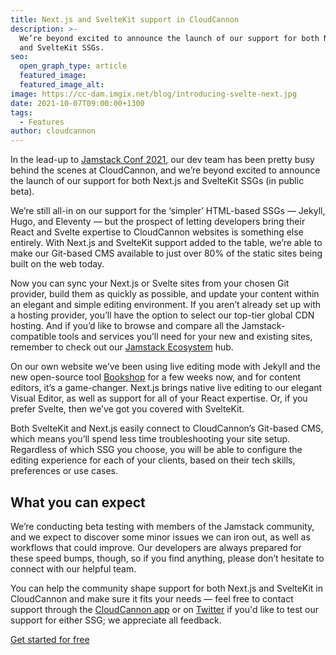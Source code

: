 ```yaml
---
title: Next.js and SvelteKit support in CloudCannon
description: >-
  We’re beyond excited to announce the launch of our support for both Next.js
  and SvelteKit SSGs.
seo:
  open_graph_type: article
  featured_image:
  featured_image_alt:
image: https://cc-dam.imgix.net/blog/introducing-svelte-next.jpg
date: 2021-10-07T09:00:00+1300
tags:
  - Features
author: cloudcannon
---
```

In the lead-up to [Jamstack Conf 2021](https://jamstackconf.com/), our dev team has been pretty busy behind the scenes at CloudCannon, and we’re beyond excited to announce the launch of our support for both Next.js and SvelteKit SSGs (in public beta).

We’re still all-in on our support for the ‘simpler’ HTML-based SSGs — Jekyll, Hugo, and Eleventy — but the prospect of letting developers bring their React and Svelte expertise to CloudCannon websites is something else entirely. With Next.js and SvelteKit support added to the table, we’re able to make our Git-based CMS available to just over 80% of the static sites being built on the web today.

Now you can sync your Next.js or Svelte sites from your chosen Git provider, build them as quickly as possible, and update your content within an elegant and simple editing environment. If you aren’t already set up with a hosting provider, you’ll have the option to select our top-tier global CDN hosting. And if you’d like to browse and compare all the Jamstack-compatible tools and services you’ll need for your new and existing sites, remember to check out our [Jamstack Ecosystem](https://cloudcannon.com/community/jamstack-ecosystem/) hub.

On our own website we’ve been using live editing mode with Jekyll and the new open-source tool [Bookshop](https://cloudcannon.com/blog/introducing-bookshop/) for a few weeks now, and for content editors, it’s a game-changer. Next.js brings native live editing to our elegant Visual Editor, as well as support for all of your React expertise. Or, if you prefer Svelte, then we’ve got you covered with SvelteKit.

Both SvelteKit and Next.js easily connect to CloudCannon’s Git-based CMS, which means you’ll spend less time troubleshooting your site setup. Regardless of which SSG you choose, you will be able to configure the editing experience for each of your clients, based on their tech skills, preferences or use cases.

## What you can expect

We’re conducting beta testing with members of the Jamstack community, and we expect to discover some minor issues we can iron out, as well as workflows that could improve. Our developers are always prepared for these speed bumps, though, so if you find anything, please don’t hesitate to connect with our helpful team.

You can help the community shape support for both Next.js and SvelteKit in CloudCannon and make sure it fits your needs — feel free to contact support through the [CloudCannon app](https://app.cloudcannon.com/register?trial=cc_standard) or on [Twitter](https://twitter.com/CloudCannon) if you'd like to test our support for either SSG; we appreciate all feedback.

[Get started for free](https://app.cloudcannon.com/register?trial=cc_standard)
